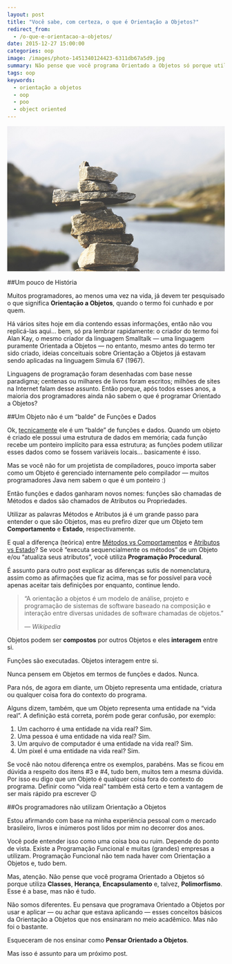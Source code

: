 ```yaml
---
layout: post
title: "Você sabe, com certeza, o que é Orientação a Objetos?"
redirect_from:
  - /o-que-e-orientacao-a-objetos/
date: 2015-12-27 15:00:00
categories: oop
image: /images/photo-1451340124423-6311db67a5d9.jpg
summary: Não pense que você programa Orientado a Objetos só porque utiliza Classes, Herança, Encapsulamento e, talvez, Polimorfismo...
tags: oop
keywords:
  - orientação a objetos
  - oop
  - poo
  - object oriented
---
```


![Rochas](/images/photo-1451340124423-6311db67a5d9.jpg)

##Um pouco de História

Muitos programadores, ao menos uma vez na vida, já devem ter pesquisado 
o que significa __Orientação a Objetos__, quando o termo foi cunhado e por quem.

<!--more-->

Há vários sites hoje em dia contendo essas informações, então não vou 
replicá-las aqui… bem, só pra lembrar rapidamente: o criador do termo foi Alan Kay, 
o mesmo criador da linguagem Smalltalk — uma linguagem puramente 
Orientada a Objetos — no entanto, mesmo antes do termo ter sido criado, 
ideias conceituais sobre Orientação a Objetos já estavam sendo aplicadas 
na linguagem Simula 67 (1967).

Linguagens de programação foram desenhadas com base nesse paradigma; centenas ou milhares de livros foram escritos; milhões de sites na Internet falam desse assunto. Então porque, após todos esses anos, a maioria dos programadores ainda não sabem o que é programar Orientado a Objetos?

##Um Objeto não é um “balde” de Funções e Dados

Ok, <ins>tecnicamente</ins> ele é um “balde” de funções e dados.
Quando um objeto é criado ele possui uma estrutura de dados em memória; cada função recebe um ponteiro implícito para essa estrutura; as funções podem utilizar esses dados como se fossem variáveis locais… basicamente é isso.

Mas se você não for um projetista de compiladores, pouco importa saber como um Objeto é gerenciado internamente pelo compilador — muitos programadores Java nem sabem o que é um ponteiro :)

Então funções e dados ganharam novos nomes: funções são chamadas de Métodos e dados são chamados de Atributos ou Propriedades.

Utilizar as palavras Métodos e Atributos já é um grande passo para entender o que são Objetos, mas eu prefiro dizer que um Objeto tem __Comportamento__ e __Estado__, respectivamente.

E qual a diferença (teórica) entre <ins>Métodos vs Comportamentos</ins> e <ins>Atributos vs Estado</ins>?
Se você “executa sequencialmente os métodos” de um Objeto e/ou “atualiza seus atributos”, você utiliza __Programação Procedural__.

É assunto para outro post explicar as diferenças sutis de nomenclatura, assim como as afirmações que fiz acima, mas se for possível para você apenas aceitar tais definições por enquanto, continue lendo.
<blockquote>
  <p>
    “A orientação a objetos é um modelo de análise,
    projeto e programação de sistemas de software baseado
    na composição e interação entre diversas unidades de
    software chamadas de objetos.” 
  </p>
  <footer><cite title="Wikipedia">— Wikipedia</cite></footer>
</blockquote>

Objetos podem ser __compostos__ por outros Objetos e eles __interagem__ entre si.

Funções são executadas. Objetos interagem entre si.

Nunca pensem em Objetos em termos de funções e dados. Nunca.

Para nós, de agora em diante, um Objeto representa uma entidade, 
criatura ou qualquer coisa fora do contexto do programa.

Alguns dizem, também, que um Objeto representa uma entidade na “vida real”. 
A definição está correta, porém pode gerar confusão, por exemplo:

  1. Um cachorro é uma entidade na vida real? Sim.
  2. Uma pessoa é uma entidade na vida real? Sim.
  3. Um arquivo de computador é uma entidade na vida real? Sim.
  4. Um pixel é uma entidade na vida real? Sim.

Se você não notou diferença entre os exemplos, parabéns. Mas se ficou em dúvida a 
respeito dos itens #3 e #4, tudo bem, muitos tem a mesma dúvida. Por isso eu digo 
que um Objeto é qualquer coisa fora do contexto do programa. Definir como “vida real” 
também está certo e tem a vantagem de ser mais rápido pra escrever 😉

##Os programadores não utilizam Orientação a Objetos

Estou afirmando com base na minha experiência pessoal com o mercado brasileiro, 
livros e inúmeros post lidos por mim no decorrer dos anos.

Você pode entender isso como uma coisa boa ou ruim. Depende do ponto de vista. 
Existe a Programação Funcional e muitas (grandes) empresas a utilizam. 
Programação Funcional não tem nada haver com Orientação a Objetos e, tudo bem.

Mas, atenção. Não pense que você programa Orientado a Objetos só 
porque utiliza __Classes__, __Herança__, __Encapsulamento__ e, talvez, 
__Polimorfismo__. Esse é a base, mas não é tudo.

Não somos diferentes. Eu pensava que programava Orientado a Objetos por 
usar e aplicar — ou achar que estava aplicando — esses conceitos básicos da 
Orientação a Objetos que nos ensinaram no meio acadêmico. Mas não foi o bastante.

Esqueceram de nos ensinar como __Pensar Orientado a Objetos__.

Mas isso é assunto para um próximo post.
